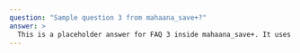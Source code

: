 ```yaml
---
question: "Sample question 3 from mahaana_save+?"
answer: >
  This is a placeholder answer for FAQ 3 inside mahaana_save+. It uses proper YAML block formatting to avoid any parsing issues.
---
```

